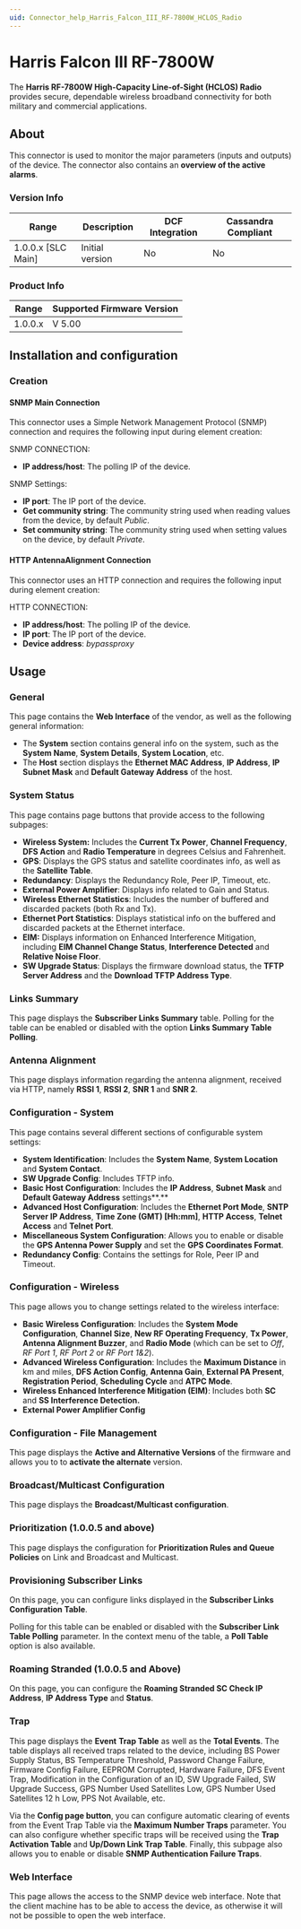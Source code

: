 ```yaml
---
uid: Connector_help_Harris_Falcon_III_RF-7800W_HCLOS_Radio
---
```


# Harris Falcon III RF-7800W

The **Harris RF-7800W High-Capacity Line-of-Sight (HCLOS) Radio** provides secure, dependable wireless broadband connectivity for both military and commercial applications.

## About

This connector is used to monitor the major parameters (inputs and outputs) of the device. The connector also contains an **overview of the active alarms**.

### Version Info

| Range | Description | DCF Integration | Cassandra Compliant |
|----------------------|-----------------|---------------------|-------------------------|
| 1.0.0.x \[SLC Main\] | Initial version | No                  | No                      |

### Product Info

| Range | Supported Firmware Version |
|------------------|-----------------------------|
| 1.0.0.x          | V 5.00                      |

## Installation and configuration

### Creation

#### SNMP Main Connection

This connector uses a Simple Network Management Protocol (SNMP) connection and requires the following input during element creation:

SNMP CONNECTION:

- **IP address/host**: The polling IP of the device.

SNMP Settings:

- **IP port**: The IP port of the device.
- **Get community string**: The community string used when reading values from the device, by default *Public*.
- **Set community string**: The community string used when setting values on the device, by default *Private*.

#### HTTP AntennaAlignment Connection

This connector uses an HTTP connection and requires the following input during element creation:

HTTP CONNECTION:

- **IP address/host**: The polling IP of the device.
- **IP port**: The IP port of the device.
- **Device address**: *bypassproxy*

## Usage

### General

This page contains the **Web Interface** of the vendor, as well as the following general information:

- The **System** section contains general info on the system, such as the **System Name**, **System Details**, **System Location**, etc.
- The **Host** section displays the **Ethernet MAC Address**, **IP Address**, **IP Subnet Mask** and **Default Gateway Address** of the host.

### System Status

This page contains page buttons that provide access to the following subpages:

- **Wireless System:** Includes the **Current Tx Power**, **Channel Frequency**, **DFS Action** and **Radio Temperature** in degrees Celsius and Fahrenheit.
- **GPS**: Displays the GPS status and satellite coordinates info, as well as the **Satellite Table**.
- **Redundancy**: Displays the Redundancy Role, Peer IP, Timeout, etc.
- **External Power Amplifier**: Displays info related to Gain and Status.
- **Wireless Ethernet Statistics**: Includes the number of buffered and discarded packets (both Rx and Tx).
- **Ethernet Port Statistics**: Displays statistical info on the buffered and discarded packets at the Ethernet interface.
- **EIM:** Displays information on Enhanced Interference Mitigation, including **EIM Channel Change Status**, **Interference Detected** and **Relative Noise Floor**.
- **SW Upgrade Status**: Displays the firmware download status, the **TFTP Server Address** and the **Download TFTP Address Type**.

### Links Summary

This page displays the **Subscriber Links Summary** table. Polling for the table can be enabled or disabled with the option **Links Summary Table Polling**.

### Antenna Alignment

This page displays information regarding the antenna alignment, received via HTTP, namely **RSSI 1**, **RSSI 2**, **SNR 1** and **SNR 2**.

### Configuration - System

This page contains several different sections of configurable system settings:

- **System Identification**: Includes the **System Name**, **System Location** and **System Contact**.
- **SW Upgrade Config**: Includes TFTP info.
- **Basic Host Configuration**: Includes the **IP Address**, **Subnet Mask** and **Default Gateway Address** settings**.**
- **Advanced Host Configuration**: Includes the **Ethernet Port Mode**, **SNTP Server IP Address**, **Time Zone (GMT) \[Hh:mm\]**, **HTTP Access**, **Telnet Access** and **Telnet Port**.
- **Miscellaneous System Configuration**: Allows you to enable or disable the **GPS Antenna Power Supply** and set the **GPS Coordinates Format**.
- **Redundancy Config**: Contains the settings for Role, Peer IP and Timeout.

### Configuration - Wireless

This page allows you to change settings related to the wireless interface:

- **Basic Wireless Configuration**: Includes the **System Mode Configuration**, **Channel Size**, **New RF Operating Frequency**, **Tx Power**, **Antenna Alignment Buzzer**, and **Radio Mode** (which can be set to *Off*, *RF Port 1*, *RF Port 2* or *RF Port 1&2*).
- **Advanced Wireless Configuration**: Includes the **Maximum Distance** in km and miles, **DFS Action Config**, **Antenna Gain**, **External PA Present**, **Registration Period**, **Scheduling Cycle** and **ATPC Mode**.
- **Wireless Enhanced Interference Mitigation (EIM)**: Includes both **SC** and **SS Interference Detection.**
- **External Power Amplifier Config**

### Configuration - File Management

This page displays the **Active and Alternative Versions** of the firmware and allows you to to **activate the alternate** version.

### Broadcast/Multicast Configuration

This page displays the **Broadcast/Multicast configuration**.

### Prioritization (1.0.0.5 and above)

This page displays the configuration for **Prioritization Rules and Queue Policies** on Link and Broadcast and Multicast.

### Provisioning Subscriber Links

On this page, you can configure links displayed in the **Subscriber Links Configuration Table**.

Polling for this table can be enabled or disabled with the **Subscriber Link Table Polling** parameter. In the context menu of the table, a **Poll Table** option is also available.

### Roaming Stranded (1.0.0.5 and Above)

On this page, you can configure the **Roaming Stranded SC Check IP Address**, **IP Address Type** and **Status**.

### Trap

This page displays the **Event** **Trap Table** as well as the **Total Events**. The table displays all received traps related to the device, including BS Power Supply Status, BS Temperature Threshold, Password Change Failure, Firmware Config Failure, EEPROM Corrupted, Hardware Failure, DFS Event Trap, Modification in the Configuration of an ID, SW Upgrade Failed, SW Upgrade Success, GPS Number Used Satellites Low, GPS Number Used Satellites 12 h Low, PPS Not Available, etc.

Via the **Config page button**, you can configure automatic clearing of events from the Event Trap Table via the **Maximum Number Traps** parameter. You can also configure whether specific traps will be received using the **Trap Activation Table** and **Up/Down Link Trap Table**. Finally, this subpage also allows you to enable or disable **SNMP Authentication Failure Traps**.

### Web Interface

This page allows the access to the SNMP device web interface. Note that the client machine has to be able to access the device, as otherwise it will not be possible to open the web interface.
